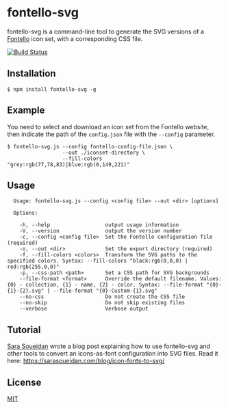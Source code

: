 # fontello-svg

fontello-svg is a command-line tool to generate the SVG versions of a [Fontello](http://fontello.com/) icon set, with a corresponding CSS file.

[![Build Status](https://travis-ci.org/bpierre/fontello-svg.png?branch=master)](https://travis-ci.org/bpierre/fontello-svg)

## Installation

```shell
$ npm install fontello-svg -g
```

## Example

You need to select and download an icon set from the Fontello website, then indicate the path of the `config.json` file with the `--config` parameter.

```shell
$ fontello-svg.js --config fontello-config-file.json \
                  --out ./iconset-directory \
                  --fill-colors "grey:rgb(77,78,83)|blue:rgb(0,149,221)"
```

## Usage

```shell
  Usage: fontello-svg.js --config <config file> --out <dir> [options]

  Options:

    -h, --help                  output usage information
    -V, --version               output the version number
    -c, --config <config file>  Set the Fontello configuration file (required)
    -o, --out <dir>             Set the export directory (required)
    -f, --fill-colors <colors>  Transform the SVG paths to the specified colors. Syntax: --fill-colors "black:rgb(0,0,0) | red:rgb(255,0,0)"
    -p, --css-path <path>       Set a CSS path for SVG backgrounds
    --file-format <format>      Override the default filename. Values: {0} - collection, {1} - name, {2} - color. Syntax: --file-format "{0}-{1}-{2}.svg" | --file-format "{0}-Custom-{1}.svg"
    --no-css                    Do not create the CSS file
    --no-skip                   Do not skip existing files
    --verbose                   Verbose output
```

## Tutorial

[Sara Soueidan](https://sarasoueidan.com/) wrote a blog post explaining how to use fontello-svg and other tools to convert an icons-as-font configuration into SVG files. Read it here: <https://sarasoueidan.com/blog/icon-fonts-to-svg/>

## License

[MIT](http://pierre.mit-license.org/)
